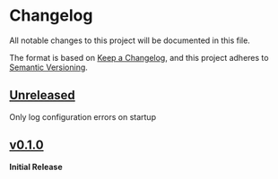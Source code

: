 # Changelog
All notable changes to this project will be documented in this file.

The format is based on [Keep a Changelog](https://keepachangelog.com/en/1.0.0/),
and this project adheres to [Semantic Versioning](https://semver.org/spec/v2.0.0.html).

## [Unreleased]
Only log configuration errors on startup

## [v0.1.0] 
**Initial Release**

[unreleased]: https://github.com/ModProg/rosrust_dynamic_reconfigure/compare/v0.1.0...HEAD
[v0.1.0]: https://github.com/ModProg/rosrust_dynamic_reconfigure/tree/v0.1.0
